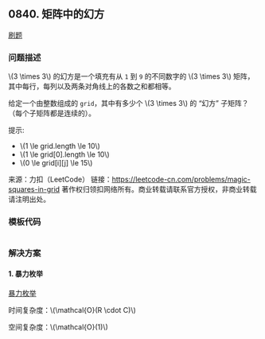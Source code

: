 <script src="https://cdn.bootcss.com/mathjax/2.7.7/MathJax.js?config=TeX-AMS-MML_HTMLorMML"></script>

## 0840. 矩阵中的幻方

[刷题](qu0840/solu/Solution.java)

### 问题描述

\\(3 \times 3\\) 的幻方是一个填充有从 `1` 到 `9` 的不同数字的 \\(3 \times 3\\) 矩阵，其中每行，每列以及两条对角线上的各数之和都相等。

给定一个由整数组成的 `grid`，其中有多少个 \\(3 \times 3\\) 的 “幻方” 子矩阵？（每个子矩阵都是连续的）。

提示:

* \\(1 \le grid.length \le 10\\)
* \\(1 \le grid[0].length \le 10\\)
* \\(0 \le grid[i]\[j] \le 15\\)

来源：力扣（LeetCode）
链接：https://leetcode-cn.com/problems/magic-squares-in-grid
著作权归领扣网络所有。商业转载请联系官方授权，非商业转载请注明出处。

### 模板代码

``` java

```

### 解决方案

#### 1. 暴力枚举

[暴力枚举](qu/solu1/Solution.java)

时间复杂度：\\(\mathcal{O}(R \cdot C)\\)

空间复杂度：\\(\mathcal{O}(1)\\)
